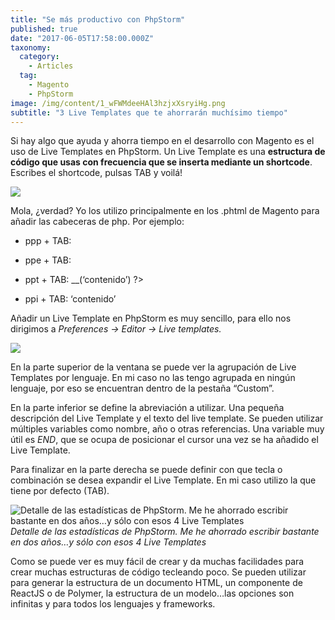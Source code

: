 ```yaml
---
title: "Se más productivo con PhpStorm"
published: true
date: "2017-06-05T17:58:00.000Z"
taxonomy:
  category:
    - Articles
  tag:
    - Magento
    - PhpStorm
image: /img/content/1_wFWMdeeHAl3hzjxXsryiHg.png
subtitle: "3 Live Templates que te ahorrarán muchísimo tiempo"
---
```


Si hay algo que ayuda y ahorra tiempo en el desarrollo con Magento es el uso de Live Templates en PhpStorm. Un Live Template es una **estructura de código que usas con frecuencia que se inserta mediante un shortcode**. Escribes el shortcode, pulsas TAB y voilá!

![](/img/content/1*AAM9G8Tx-kg_9yh8VapNog.gif)

Mola, ¿verdad? Yo los utilizo principalmente en los .phtml de Magento para añadir las cabeceras de php. Por ejemplo:

- ppp + TAB: <?php ‘contenido’ ?>

- ppe + TAB: <?php echo ‘contenido’ ?>

- ppt + TAB: <?php $this->__(‘contenido’) ?>

- ppi + TAB: <?php if(‘cursor’): ?> ‘contenido’ <?php endif; ?>

Añadir un Live Template en PhpStorm es muy sencillo, para ello nos dirigimos a _Preferences -> Editor -> Live templates._

![](/img/content/1*b6IOCV7IuDnUg6FnJS-EbQ.png)

En la parte superior de la ventana se puede ver la agrupación de Live Templates por lenguaje. En mi caso no las tengo agrupada en ningún lenguaje, por eso se encuentran dentro de la pestaña “Custom”.

En la parte inferior se define la abreviación a utilizar. Una pequeña descripción del Live Template y el texto del live template. Se pueden utilizar múltiples variables como nombre, año o otras referencias. Una variable muy útil es $END$, que se ocupa de posicionar el cursor una vez se ha añadido el Live Template.

Para finalizar en la parte derecha se puede definir con que tecla o combinación se desea expandir el Live Template. En mi caso utilizo la que tiene por defecto (TAB).

![Detalle de las estadísticas de PhpStorm. Me he ahorrado escribir bastante en dos años…y sólo con esos 4 Live Templates](/img/content/1*7odAtZHjLq_aLBLqxzw3aw.png)_Detalle de las estadísticas de PhpStorm. Me he ahorrado escribir bastante en dos años…y sólo con esos 4 Live Templates_

Como se puede ver es muy fácil de crear y da muchas facilidades para crear muchas estructuras de código tecleando poco. Se pueden utilizar para generar la estructura de un documento HTML, un componente de ReactJS o de Polymer, la estructura de un modelo…las opciones son infinitas y para todos los lenguajes y frameworks.

